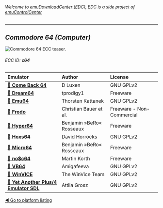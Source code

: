 ###### Welcome to [emuDownloadCenter (EDC)](https://github.com/PhoenixInteractiveNL/emuDownloadCenter/wiki/), EDC is a side project of [emuControlCenter](https://github.com/PhoenixInteractiveNL/emuControlCenter/wiki/)
***
## _Commodore 64 (Computer)_
![](https://raw.githubusercontent.com/wiki/PhoenixInteractiveNL/emuDownloadCenter/images_platform/ecc_c64_teaser.png "Commodore 64 ECC teaser.")
###### ECC ID: **c64**

| Emulator   | Author      | License     |
|:-----------|:------------|:------------|
| [:file_folder: **Come Back 64**](https://github.com/PhoenixInteractiveNL/emuDownloadCenter/wiki/Emulator-comeback64#menu) | D Luxen | GNU GPLv2 |
| [:file_folder: **Dream64**](https://github.com/PhoenixInteractiveNL/emuDownloadCenter/wiki/Emulator-dream64#menu) | tprodigy1 | Freeware |
| [:file_folder: **Emu64**](https://github.com/PhoenixInteractiveNL/emuDownloadCenter/wiki/Emulator-emu64#menu) | Thorsten Kattanek | GNU GPLv2 |
| [:file_folder: **Frodo**](https://github.com/PhoenixInteractiveNL/emuDownloadCenter/wiki/Emulator-frodo#menu) | Christian Bauer et al. | Freeware - Non-Commercial |
| [:file_folder: **Hyper64**](https://github.com/PhoenixInteractiveNL/emuDownloadCenter/wiki/Emulator-hyper64#menu) | Benjamin »BeRo« Rosseaux | Freeware |
| [:file_folder: **Hoxs64**](https://github.com/PhoenixInteractiveNL/emuDownloadCenter/wiki/Emulator-hoxs64#menu) | David Horrocks | GNU GPLv2 |
| [:file_folder: **Micro64**](https://github.com/PhoenixInteractiveNL/emuDownloadCenter/wiki/Emulator-micro64#menu) | Benjamin »BeRo« Rosseaux | Freeware |
| [:file_folder: **no$c64**](https://github.com/PhoenixInteractiveNL/emuDownloadCenter/wiki/Emulator-noc64#menu) | Martin Korth | Freeware |
| [:file_folder: **VB64**](https://github.com/PhoenixInteractiveNL/emuDownloadCenter/wiki/Emulator-vb64#menu) | Amigafeeva | GNU GPLv2 |
| [:file_folder: **WinVICE**](https://github.com/PhoenixInteractiveNL/emuDownloadCenter/wiki/Emulator-winvice#menu) | The WinVice Team | GNU GPLv2 |
| [:file_folder: **Yet Another Plus/4 Emulator SDL**](https://github.com/PhoenixInteractiveNL/emuDownloadCenter/wiki/Emulator-yapesdl#menu) | Attila Grosz | GNU GPLv2 |

[:arrow_backward: Go to platform listing](https://github.com/PhoenixInteractiveNL/emuDownloadCenter/wiki/EDC-Platform-List)
